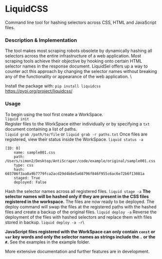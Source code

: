 # LiquidCSS
Command line tool for hashing selectors across CSS, HTML and JavaScript files.
### Description & Implementation
The tool makes most scraping robots obsolete by dynamically hashing all selectors across the entire infrastructure of a web application. Most scraping tools 
achieve their objective by hooking onto certain HTML selector names in the response document. LiquidSel offers up a way to counter act this approach by changing the selector names without breaking any of the functionality or appearance of the web application. \


Install the package with: ```pip install liquidcss``` \
https://pypi.org/project/liquidcss/
### Usage
To begin using the tool first create a WorkSpace. \
```liquid init``` \
Register files to the WorkSpace either individually or by specifying a ```txt``` document containing a list of paths. \
```liquid grab /path/to/file``` or ```liquid grab -r paths.txt```
Once files are registered, view their status inside the WorkSpace.
```liquid status -a```
```
[ID: 0]
    name: sample001.css
    path: /Users/simon2/Desktop/AntiScraper/code/example/original/sample001.css
    type: css
    hash: 603706f3aa0a9b7779fca2acd29d4b8e5a68796f846f955c6ac6e72b6f13081a
    staged: True
    deployed: False

```
Hash the selector names across all registered files.
```liquid stage -a```
**The selector names will be hashed only if they are present in the CSS files registered in the workspace.**
The files are now ready to be deployed. The deploy command will swap the files at the registered paths with the hashed files and create
a backup of the original files.
```liquid deploy -a```
Reverse the deployment of the files with hashed selectors and replace them with files stored in backup.
```liquid deploy -a -r```\

**JavaScript files registered with the WorkSpace can only contain ```const``` or ```var``` key words and only the selector names as strings include the ```.``` or the ```#```.** See the examples in the example folder.

More extensive documentation and further features are in development.
